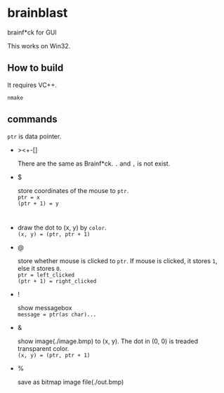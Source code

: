 brainblast
==========

brainf*ck for GUI

This works on Win32.

## How to build

It requires VC++.

    nmake

## commands

`ptr` is data pointer.

* \>\<+-[]

    There are the same as Brainf*ck.  `.` and `,` is not exist.

* $

    store coordinates of the mouse to `ptr`.  
    `ptr = x`  
    `(ptr + 1) = y`

* #

    draw the dot to (x, y) by `color`.  
    `(x, y) = (ptr, ptr + 1)`

* @

    store whether mouse is clicked to `ptr`. If mouse is clicked, it stores `1`, else it stores `0`.  
    `ptr = left_clicked`  
    `(ptr + 1) = right_clicked`

* !

    show messagebox  
    `message = ptr(as char)...`

* &

    show image(./image.bmp) to (x, y). The dot in (0, 0) is treaded transparent color.  
    `(x, y) = (ptr, ptr + 1)`

* %

    save as bitmap image file(./out.bmp)
